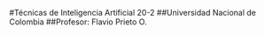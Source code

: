 #Técnicas de Inteligencia Artificial 20-2
##Universidad Nacional de Colombia
##Profesor: Flavio Prieto O.
